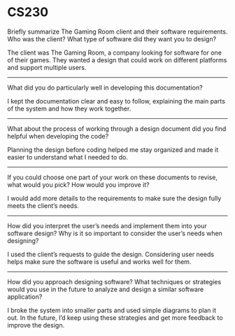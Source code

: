 # CS230

Briefly summarize The Gaming Room client and their software requirements. Who was the client? What type of software did they want you to design?

The client was The Gaming Room, a company looking for software for one of their games. They wanted a design that could work on different platforms and support multiple users.

----------------------------------------------------------------------------------------------------------------------------------------------------------------

What did you do particularly well in developing this documentation?

I kept the documentation clear and easy to follow, explaining the main parts of the system and how they work together.

----------------------------------------------------------------------------------------------------------------------------------------------------------------

What about the process of working through a design document did you find helpful when developing the code?

Planning the design before coding helped me stay organized and made it easier to understand what I needed to do.

----------------------------------------------------------------------------------------------------------------------------------------------------------------

If you could choose one part of your work on these documents to revise, what would you pick? How would you improve it?

I would add more details to the requirements to make sure the design fully meets the client’s needs.

----------------------------------------------------------------------------------------------------------------------------------------------------------------

How did you interpret the user’s needs and implement them into your software design? Why is it so important to consider the user’s needs when designing?

I used the client’s requests to guide the design. Considering user needs helps make sure the software is useful and works well for them.

----------------------------------------------------------------------------------------------------------------------------------------------------------------

How did you approach designing software? What techniques or strategies would you use in the future to analyze and design a similar software application?

I broke the system into smaller parts and used simple diagrams to plan it out. In the future, I’d keep using these strategies and get more feedback to improve the design.
